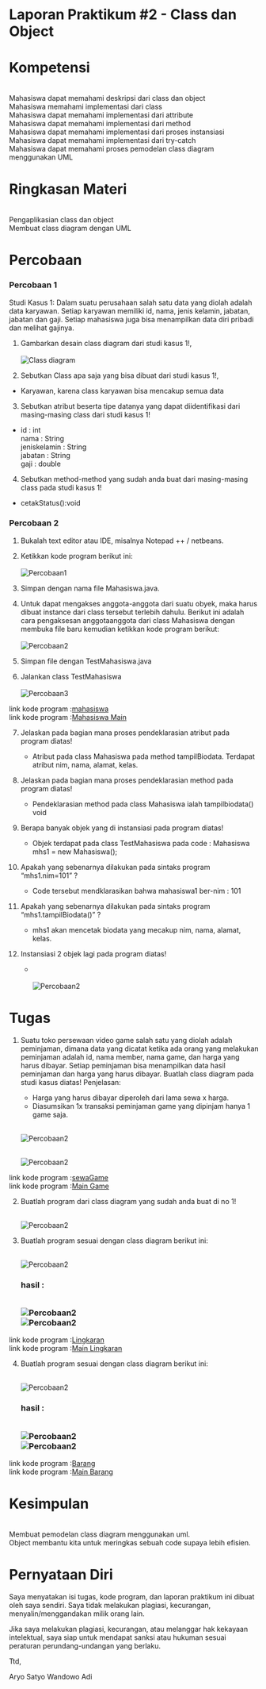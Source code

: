 # Laporan Praktikum #2 - Class dan Object

## <h1>Kompetensi

 <br> Mahasiswa dapat memahami deskripsi dari class dan object
 <br>Mahasiswa memahami implementasi dari class
 <br>Mahasiswa dapat memahami implementasi dari attribute
 <br>Mahasiswa dapat memahami implementasi dari method
 <br>Mahasiswa dapat memahami implementasi dari proses instansiasi
 <br>Mahasiswa dapat memahami implementasi dari try-catch
 <br>Mahasiswa dapat memahami proses pemodelan class diagram menggunakan UML

## <h1>Ringkasan Materi

<br>Pengaplikasian class dan object
<br>Membuat class diagram dengan UML

## <h1>Percobaan

### Percobaan 1

Studi Kasus 1:
Dalam suatu perusahaan salah satu data yang diolah adalah data karyawan. Setiap
karyawan memiliki id, nama, jenis kelamin, jabatan, jabatan dan gaji. Setiap mahasiswa juga bisa menampilkan data diri pribadi dan melihat gajinya.

1. Gambarkan desain class diagram dari studi kasus 1!,
 <br><br>![Class diagram](img/Screenshot_1.png)

2. Sebutkan Class apa saja yang bisa dibuat dari studi kasus 1!,
-  Karyawan, karena class karyawan bisa mencakup semua data

3. Sebutkan atribut beserta tipe datanya yang dapat diidentifikasi dari masing-masing
class dari studi kasus 1!
- id : int
<br>nama : String
<br>jeniskelamin : String
<br>jabatan : String
<br>gaji : double

4. Sebutkan method-method yang sudah anda buat dari masing-masing class pada studi
kasus 1!
- cetakStatus():void

### Percobaan 2

1. Bukalah text editor atau IDE, misalnya Notepad ++ / netbeans.

2. Ketikkan kode program berikut ini:
    <br><br>![Percobaan1](img/Screenshot_2.png)

3. Simpan dengan nama file Mahasiswa.java.

4. Untuk dapat mengakses anggota-anggota dari suatu obyek, maka harus dibuat instance
dari class tersebut terlebih dahulu. Berikut ini adalah cara pengaksesan anggotaanggota dari class Mahasiswa dengan membuka file baru kemudian ketikkan kode
program berikut:
    <br><br>![Percobaan2](img/Screenshot_3.png)
5. Simpan file dengan TestMahasiswa.java

6. Jalankan class TestMahasiswa
    <br><br>![Percobaan3](img/Screenshot_4.png)

link kode program :[mahasiswa](../../src/2_Class_dan_Object/mahasiswa.java)
<br>link kode program :[Mahasiswa Main](../../src/2_Class_dan_Object/testMahasiswa.java)

7. Jelaskan pada bagian mana proses pendeklarasian atribut pada program diatas!

    - Atribut pada class Mahasiswa pada method tampilBiodata. Terdapat atribut nim, nama, alamat, kelas.

8. Jelaskan pada bagian mana proses pendeklarasian method pada program diatas!

    - Pendeklarasian method pada class Mahasiswa ialah tampilbiodata() void

9. Berapa banyak objek yang di instansiasi pada program diatas!

    - Objek terdapat pada class TestMahasiswa pada code : Mahasiswa mhs1 = new Mahasiswa();

10. Apakah yang sebenarnya dilakukan pada sintaks program “mhs1.nim=101” ?

    - Code tersebut mendklarasikan bahwa mahasiswa1 ber-nim : 101

11. Apakah yang sebenarnya dilakukan pada sintaks program “mhs1.tampilBiodata()” ?

    - mhs1 akan mencetak biodata yang mecakup nim, nama, alamat, kelas.

12. Instansiasi 2 objek lagi pada program diatas!

    - <br><br>![Percobaan2](img/Screenshot_5.png)


## <h1>Tugas

1. Suatu toko persewaan video game salah satu yang diolah adalah peminjaman, dimana
data yang dicatat ketika ada orang yang melakukan peminjaman adalah id, nama
member, nama game, dan harga yang harus dibayar. Setiap peminjaman bisa
menampilkan data hasil peminjaman dan harga yang harus dibayar. Buatlah class
diagram pada studi kasus diatas!
Penjelasan:
    - Harga yang harus dibayar diperoleh dari lama sewa x harga.
    - Diasumsikan 1x transaksi peminjaman game yang dipinjam hanya   1 game saja.

     <br>![Percobaan2](img/Screenshot_6.png)

     <br>![Percobaan2](img/Screenshot_7.png)

link kode program :[sewaGame](../../src/2_Class_dan_Object/sewaGame.java)
<br>link kode program :[Main Game](../../src/2_Class_dan_Object/mainGame.java)


2. Buatlah program dari class diagram yang sudah anda buat di no 1!

    <br>![Percobaan2](img/Screenshot_8.png)

3. Buatlah program sesuai dengan class diagram berikut ini:

    <br>![Percobaan2](img/Screenshot_9.png)

    <h3>hasil : 

    <br>![Percobaan2](img/Screenshot_12.png)
    <br>![Percobaan2](img/Screenshot_13.png)

link kode program :[Lingkaran](../../src/2_Class_dan_Object/Lingkaran.java)
<br>link kode program :[Main Lingkaran](../../src/2_Class_dan_Object/mainLingkaran.java)

4. Buatlah program sesuai dengan class diagram berikut ini:

    <br>![Percobaan2](img/Screenshot_10.png)

    <h3>hasil :  

    <br>![Percobaan2](img/Screenshot_14.png)
    <br>![Percobaan2](img/Screenshot_15.png)

link kode program :[Barang](../../src/2_Class_dan_Object/Barang.java)
<br>link kode program :[Main Barang](../../src/2_Class_dan_Object/barangMain.java)

## <h1>Kesimpulan

<br>Membuat pemodelan class diagram menggunakan uml. 
<br>Object membantu kita untuk meringkas sebuah code supaya lebih efisien.


## <h1>Pernyataan Diri

Saya menyatakan isi tugas, kode program, dan laporan praktikum ini dibuat oleh saya sendiri. Saya tidak melakukan plagiasi, kecurangan, menyalin/menggandakan milik orang lain.

Jika saya melakukan plagiasi, kecurangan, atau melanggar hak kekayaan intelektual, saya siap untuk mendapat sanksi atau hukuman sesuai peraturan perundang-undangan yang berlaku.

Ttd,

Aryo Satyo Wandowo Adi

